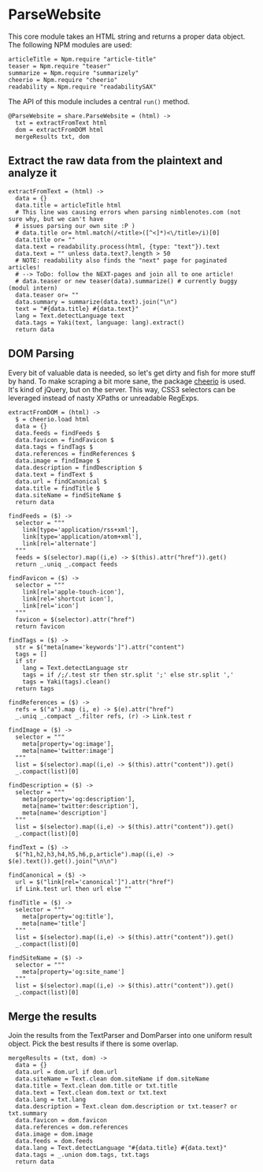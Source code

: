 # ParseWebsite
This core module takes an HTML string and returns a proper data object. The
following NPM modules are used:

    articleTitle = Npm.require "article-title"
    teaser = Npm.require "teaser"
    summarize = Npm.require "summarizely"
    cheerio = Npm.require "cheerio"
    readability = Npm.require "readabilitySAX"

The API of this module includes a central `run()` method.

    @ParseWebsite = share.ParseWebsite = (html) ->
      txt = extractFromText html
      dom = extractFromDOM html
      mergeResults txt, dom

## Extract the raw data from the plaintext and analyze it

    extractFromText = (html) ->
      data = {}
      data.title = articleTitle html
      # This line was causing errors when parsing nimblenotes.com (not sure why, but we can't have 
      # issues parsing our own site :P )
      # data.title or= html.match(/<title>([^<]*)<\/title>/i)[0]
      data.title or= ""
      data.text = readability.process(html, {type: "text"}).text
      data.text = "" unless data.text?.length > 50
      # NOTE: readability also finds the "next" page for paginated articles!
      # --> ToDo: follow the NEXT-pages and join all to one article!
      # data.teaser or new teaser(data).summarize() # currently buggy (modul intern)
      data.teaser or= ""
      data.summary = summarize(data.text).join("\n")
      text = "#{data.title} #{data.text}"
      lang = Text.detectLanguage text
      data.tags = Yaki(text, language: lang).extract()
      return data

## DOM Parsing

Every bit of valuable data is needed, so let's get dirty and fish for more
stuff by hand. To make scraping a bit more sane, the package
[cheerio](https://www.npmjs.com/package/cheerio) is used. It's kind of
jQuery, but on the server. This way, CSS3 selectors can be leveraged instead
of nasty XPaths or unreadable RegExps.

    extractFromDOM = (html) ->
      $ = cheerio.load html
      data = {}
      data.feeds = findFeeds $
      data.favicon = findFavicon $
      data.tags = findTags $
      data.references = findReferences $
      data.image = findImage $
      data.description = findDescription $
      data.text = findText $
      data.url = findCanonical $
      data.title = findTitle $
      data.siteName = findSiteName $
      return data

    findFeeds = ($) ->
      selector = """
        link[type='application/rss+xml'],
        link[type='application/atom+xml'],
        link[rel='alternate']
      """
      feeds = $(selector).map((i,e) -> $(this).attr("href")).get()
      return _.uniq _.compact feeds

    findFavicon = ($) ->
      selector = """
        link[rel='apple-touch-icon'],
        link[rel='shortcut icon'],
        link[rel='icon']
      """
      favicon = $(selector).attr("href")
      return favicon

    findTags = ($) ->
      str = $("meta[name='keywords']").attr("content")
      tags = []
      if str
        lang = Text.detectLanguage str
        tags = if /;/.test str then str.split ';' else str.split ','
        tags = Yaki(tags).clean()
      return tags

    findReferences = ($) ->
      refs = $("a").map (i, e) -> $(e).attr("href")
      _.uniq _.compact _.filter refs, (r) -> Link.test r

    findImage = ($) ->
      selector = """
        meta[property='og:image'],
        meta[name='twitter:image']
      """
      list = $(selector).map((i,e) -> $(this).attr("content")).get()
      _.compact(list)[0]

    findDescription = ($) ->
      selector = """
        meta[property='og:description'],
        meta[name='twitter:description'],
        meta[name='description']
      """
      list = $(selector).map((i,e) -> $(this).attr("content")).get()
      _.compact(list)[0]

    findText = ($) ->
      $("h1,h2,h3,h4,h5,h6,p,article").map((i,e) -> $(e).text()).get().join("\n\n")

    findCanonical = ($) ->
      url = $("link[rel='canonical']").attr("href")
      if Link.test url then url else ""

    findTitle = ($) ->
      selector = """
        meta[property='og:title'],
        meta[name='title']
      """
      list = $(selector).map((i,e) -> $(this).attr("content")).get()
      _.compact(list)[0]

    findSiteName = ($) ->
      selector = """
        meta[property='og:site_name']
      """
      list = $(selector).map((i,e) -> $(this).attr("content")).get()
      _.compact(list)[0]

## Merge the results

Join the results from the TextParser and DomParser into one uniform
result object. Pick the best results if there is some overlap.

    mergeResults = (txt, dom) ->
      data = {}
      data.url = dom.url if dom.url
      data.siteName = Text.clean dom.siteName if dom.siteName 
      data.title = Text.clean dom.title or txt.title
      data.text = Text.clean dom.text or txt.text
      data.lang = txt.lang
      data.description = Text.clean dom.description or txt.teaser? or txt.summary
      data.favicon = dom.favicon
      data.references = dom.references
      data.image = dom.image
      data.feeds = dom.feeds
      data.lang = Text.detectLanguage "#{data.title} #{data.text}"
      data.tags = _.union dom.tags, txt.tags
      return data
